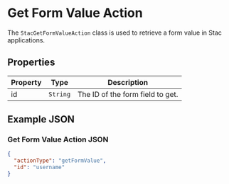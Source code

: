 # Get Form Value Action

The `StacGetFormValueAction` class is used to retrieve a form value in Stac applications.

## Properties

| Property  | Type     | Description                        |
|-----------|----------|------------------------------------|
| id        | `String` | The ID of the form field to get.   |

## Example JSON

### Get Form Value Action JSON

```json
{
  "actionType": "getFormValue",
  "id": "username"
}
```